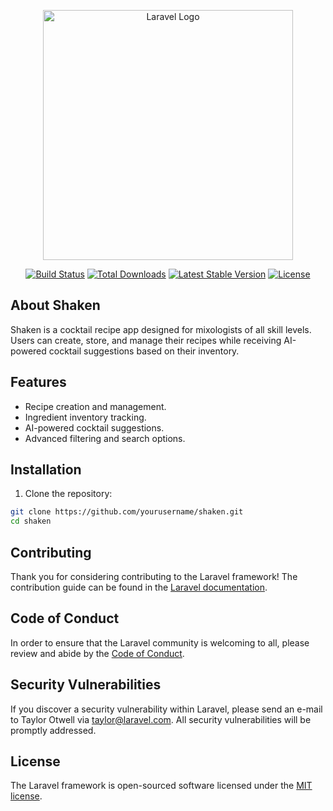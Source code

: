 <p align="center">
	<a href="https://shaken.iktaros.com/" target="_blank">
		<img src="https://raw.githubusercontent.com/laravel/art/master/logo-lockup/5%20SVG/2%20CMYK/1%20Full%20Color/laravel-logolockup-cmyk-red.svg" width="400" alt="Laravel Logo">
	</a>
</p>

<p align="center">
	<a href="https://github.com/laravel/framework/actions">
		<img src="https://github.com/laravel/framework/workflows/tests/badge.svg" alt="Build Status"></a>
	<a href="https://packagist.org/packages/laravel/framework"><img src="https://img.shields.io/packagist/dt/laravel/framework" alt="Total Downloads"></a>
	<a href="https://packagist.org/packages/laravel/framework"><img src="https://img.shields.io/packagist/v/laravel/framework" alt="Latest Stable Version"></a>
	<a href="https://packagist.org/packages/laravel/framework"><img src="https://img.shields.io/packagist/l/laravel/framework" alt="License"></a>
</p>

## About Shaken

Shaken is a cocktail recipe app designed for mixologists of all skill levels. Users can create, store, and manage their recipes while receiving AI-powered cocktail suggestions based on their inventory.

## Features
- Recipe creation and management. 
- Ingredient inventory tracking. 
- AI-powered cocktail suggestions. 
- Advanced filtering and search options.

## Installation 


1. Clone the repository:
```bash
git clone https://github.com/yourusername/shaken.git 
cd shaken
```


## Contributing

Thank you for considering contributing to the Laravel framework! The contribution guide can be found in the [Laravel documentation](https://laravel.com/docs/contributions).

## Code of Conduct

In order to ensure that the Laravel community is welcoming to all, please review and abide by the [Code of Conduct](https://laravel.com/docs/contributions#code-of-conduct).

## Security Vulnerabilities

If you discover a security vulnerability within Laravel, please send an e-mail to Taylor Otwell via [taylor@laravel.com](mailto:taylor@laravel.com). All security vulnerabilities will be promptly addressed.

## License

The Laravel framework is open-sourced software licensed under the [MIT license](https://opensource.org/licenses/MIT).
<!--stackedit_data:
eyJoaXN0b3J5IjpbLTEwNjUxOTkyNzQsMTUxODI2NTI4MiwtOT
k2ODExODg5XX0=
-->